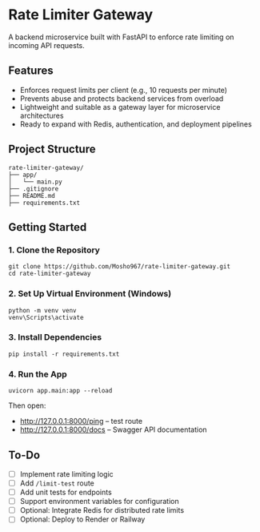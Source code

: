 # Rate Limiter Gateway

A backend microservice built with FastAPI to enforce rate limiting on incoming API requests.

## Features

- Enforces request limits per client (e.g., 10 requests per minute)
- Prevents abuse and protects backend services from overload
- Lightweight and suitable as a gateway layer for microservice architectures
- Ready to expand with Redis, authentication, and deployment pipelines

## Project Structure

```
rate-limiter-gateway/
├── app/
│   └── main.py
├── .gitignore 
├── README.md
├── requirements.txt
```

## Getting Started

### 1. Clone the Repository

```
git clone https://github.com/Mosho967/rate-limiter-gateway.git
cd rate-limiter-gateway
```

### 2. Set Up Virtual Environment (Windows)

```
python -m venv venv
venv\Scripts\activate
```

### 3. Install Dependencies

```
pip install -r requirements.txt
```

### 4. Run the App

```
uvicorn app.main:app --reload
```

Then open:

- http://127.0.0.1:8000/ping – test route
- http://127.0.0.1:8000/docs – Swagger API documentation

## To-Do

- [ ] Implement rate limiting logic
- [ ] Add `/limit-test` route
- [ ] Add unit tests for endpoints
- [ ] Support environment variables for configuration
- [ ] Optional: Integrate Redis for distributed rate limits
- [ ] Optional: Deploy to Render or Railway
